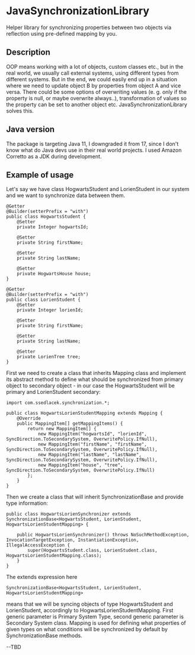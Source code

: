 # JavaSynchronizationLibrary
Helper library for synchronizing properties between two objects via reflection using pre-defined mapping by you.
## Description
OOP means working with a lot of objects, custom classes etc., but in the real world, we usually call external systems, using different types from different systems. But in the end, we could easily end up in a situation where we need to update object B by properties from object A and vice versa. There could be some options of overwriting values (e. g. only if the property is null, or maybe overwrite always..), transformation of values so the property can be set to another object etc. JavaSynchronizationLibrary solves this.
## Java version
The package is targeting Java 11, I downgraded it from 17, since I don't know what do Java devs use in their real world projects.
I used Amazon Corretto as a JDK during development.
## Example of usage
Let's say we have class HogwartsStudent and LorienStudent in our system and we want to synchronize data between them.
```
@Getter
@Builder(setterPrefix = "with")
public class HogwartsStudent {
    @Setter
    private Integer hogwartsId;

    @Setter
    private String firstName;

    @Setter
    private String lastName;

    @Setter
    private HogwartsHouse house;
}
```
```
@Getter
@Builder(setterPrefix = "with")
public class LorienStudent {
    @Setter
    private Integer lorienId;

    @Setter
    private String firstName;

    @Setter
    private String lastName;

    @Setter
    private LorienTree tree;
}
```
First we need to create a class that inherits Mapping class and implement its abstract method to define what should be synchronized from primary object to secondary object - in our case the HogwartsStudent will be primary and LorienStudent secondary:
```
import com.ssedlacek.synchronization.*;

public class HogwartsLorienStudentMapping extends Mapping {
    @Override
    public MappingItem[] getMappingItems() {
        return new MappingItem[] {
            new MappingItem("hogwartsId", "lorienId", SyncDirection.ToSecondarySystem, OverwritePolicy.IfNull),
            new MappingItem("firstName", "firstName", SyncDirection.ToSecondarySystem, OverwritePolicy.IfNull),
            new MappingItem("lastName", "lastName", SyncDirection.ToSecondarySystem, OverwritePolicy.IfNull),
            new MappingItem("house", "tree", SyncDirection.ToSecondarySystem, OverwritePolicy.IfNull)
        };
    }
}
```
Then we create a class that will inherit SynchronizationBase and provide type information:
```
public class HogwartsLorienSynchronizer extends SynchronizationBase<HogwartsStudent, LorienStudent, HogwartsLorienStudentMapping> {

    public HogwartsLorienSynchronizer() throws NoSuchMethodException, InvocationTargetException, InstantiationException, IllegalAccessException {
        super(HogwartsStudent.class, LorienStudent.class, HogwartsLorienStudentMapping.class);
    }
}
```
The extends expression here
```
SynchronizationBase<HogwartsStudent, LorienStudent, HogwartsLorienStudentMapping>
```
means that we will be syncing objects of type HogwartsStudent and LorienStudent, accordingly to HogwartsLorienStudentMapping.
First generic parameter is Primary System Type, second generic parameter is Secondary System class. Mapping is used for defining what properties of given types on what conditions will be synchronized by default by SynchronizationBase methods.

--TBD